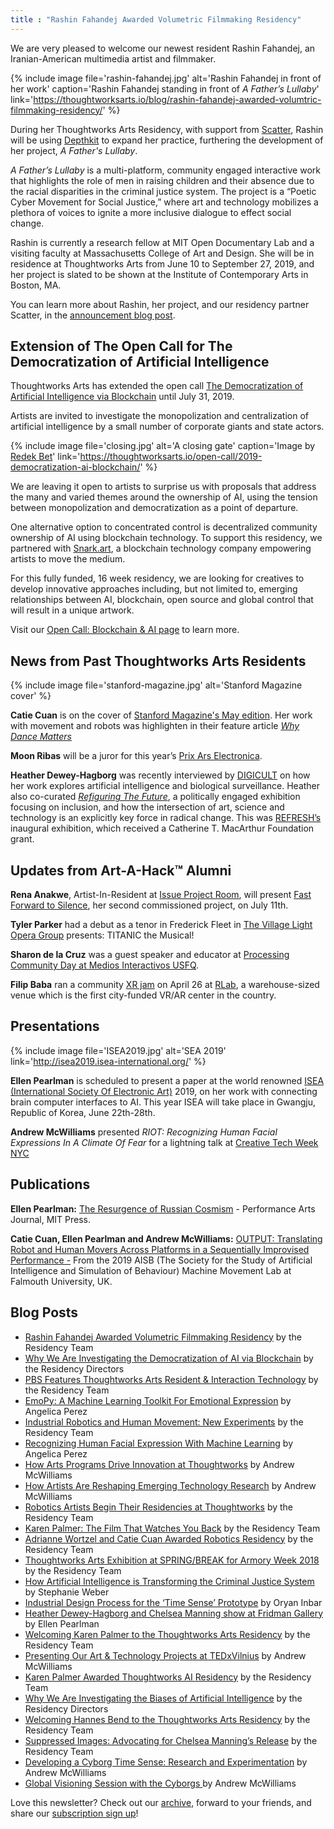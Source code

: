 ```yaml
---
title : "Rashin Fahandej Awarded Volumetric Filmmaking Residency"
---
```


We are very pleased to welcome our newest resident Rashin Fahandej, an Iranian-American multimedia artist and filmmaker.

{% include image file='rashin-fahandej.jpg'
   alt='Rashin Fahandej in front of her work'
   caption='Rashin Fahandej standing in front of _A Father’s Lullaby_'
   link='https://thoughtworksarts.io/blog/rashin-fahandej-awarded-volumtric-filmmaking-residency/'
%}

During her Thoughtworks Arts Residency, with support from [Scatter](http://scatter.nyc/), Rashin will be using [Depthkit](https://www.depthkit.tv/) to expand her practice, furthering the development of her project, _A Father's Lullaby_.

<!--excerpt-ends-->

_A Father’s Lullaby_ is a multi-platform, community engaged interactive work that highlights the role of men in raising children and their absence due to the racial disparities in the criminal justice system. The project is a “Poetic Cyber Movement for Social Justice,” where art and technology mobilizes a plethora of voices to ignite a more inclusive dialogue to effect social change.

Rashin is currently a research fellow at MIT Open Documentary Lab and a visiting faculty at Massachusetts College of Art and Design. She will be in residence at Thoughtworks Arts from June 10 to September 27, 2019, and her project is slated to be shown at the Institute of Contemporary Arts in Boston, MA.

You can learn more about Rashin, her project, and our residency partner Scatter, in the [announcement blog post](https://thoughtworksarts.io/blog/rashin-fahandej-awarded-volumtric-filmmaking-residency/).

## Extension of The Open Call for The Democratization of Artificial Intelligence

Thoughtworks Arts has extended the open call [The Democratization of Artificial Intelligence via Blockchain](https://thoughtworksarts.io/open-call/2019-democratization-ai-blockchain/) until July 31, 2019.

Artists are invited to investigate the monopolization and centralization of artificial intelligence by a small number of corporate giants and state actors.

{% include image file='closing.jpg'
   alt='A closing gate'
   caption='Image by [Redek Bet](https://www.flickr.com/photos/122499633@N02/15754112251/)'
   link='https://thoughtworksarts.io/open-call/2019-democratization-ai-blockchain/'
%}

We are leaving it open to artists to surprise us with proposals that address the many and varied themes around the ownership of AI, using the tension between monopolization and democratization as a point of departure.

One alternative option to concentrated control is decentralized community ownership of AI using blockchain technology. To support this residency, we partnered with [Snark.art](https://snark.art/), a blockchain technology company empowering artists to move the medium.

For this fully funded, 16 week residency, we are looking for creatives to develop innovative approaches including, but not limited to, emerging relationships between AI, blockchain, open source and global control that will result in a unique artwork.

Visit our [Open Call: Blockchain & AI page](https://thoughtworksarts.io/open-call/2019-democratization-ai-blockchain/) to learn more.


## News from Past Thoughtworks Arts Residents

{% include image file='stanford-magazine.jpg'
   alt='Stanford Magazine cover'
%}

**Catie Cuan** is on the cover of [Stanford Magazine's May edition](https://stanfordmag.org/latest). Her work with movement and robots was highlighten in their feature article *[Why Dance Matters](https://stanfordmag.org/contents/why-dance-matters?fbclid=IwAR3g9txdbUHURS6rpH3VKYJX3Sz8wfHnve7PFPtm0KI6FA5Mxfhw7LW1EsM)*

**Moon Ribas** will be a juror for this year’s [Prix Ars Electronica](https://ars.electronica.art/aeblog/en/2019/03/06/prixjury2019/).

**Heather Dewey-Hagborg** was recently interviewed by [DIGICULT](http://digicult.it/articles/the-future-around-the-corner-interview-with-heather-dewey-hagborg/) on how her work explores artificial intelligence and biological surveillance. Heather also  co-curated [*Refiguring The Future*](https://refreshart.tech/#why), a politically engaged exhibition focusing on inclusion, and how the intersection of art, science and technology is an explicitly key force in radical change. This was [REFRESH’s](https://refreshart.tech/#about) inaugural exhibition, which received a Catherine T. MacArthur Foundation grant.


## Updates from Art-A-Hack™ Alumni

**Rena Anakwe**, Artist-In-Resident at [Issue Project Room](https://issueprojectroom.org/), will present [Fast Forward to Silence](https://www.brownpapertickets.com/event/4248909), her second commissioned project, on July 11th.

**Tyler Parker** had a debut as a tenor in Frederick Fleet in [The Village Light Opera Group](https://villagelightopera.org/) presents: TITANIC the Musical!

**Sharon de la Cruz** was a guest speaker and educator at [Processing Community Day at Medios Interactivos USFQ](http://www.pcdquito.com/).

**Filip Baba** ran a community [XR jam](https://www.eventbrite.com/e/unitynyc-xr-jam-2019-tickets-59015269259) on April 26 at [RLab](https://www.rlab.nyc/), a warehouse-sized venue which is the first city-funded VR/AR center in the country.

## Presentations

{% include image file='ISEA2019.jpg'
   alt='SEA 2019'
   link='http://isea2019.isea-international.org/'
%}

**Ellen Pearlman** is scheduled to present a paper at the world renowned [ISEA (International Society Of Electronic Art)](http://isea2019.isea-international.org/) 2019, on her work with connecting brain computer interfaces to AI. This year ISEA will take place in Gwangju, Republic of Korea, June 22th-28th.

**Andrew McWilliams** presented *RIOT: Recognizing Human Facial Expressions In A Climate Of Fear* for a lightning talk at [Creative Tech Week NYC](https://www.eventbrite.com/e/ctw2019-conference-creative-tech-week-tickets-59667017656)

## Publications
**Ellen Pearlman:** [The Resurgence of Russian Cosmism](https://www.mitpressjournals.org/toc/pajj/41/2?fbclid=IwAR3ssrh_xF08CUIjyJyH_s9PflTnhmq5KkRDwoYqKM21KkvMkHuIiDgS3tQ) - Performance Arts Journal, MIT Press.

**Catie Cuan, Ellen Pearlman and Andrew McWilliams:** [OUTPUT: Translating Robot and Human Movers Across Platforms in a Sequentially Improvised Performance -](http://aisb2019.machinemovementlab.net/MTSB2019_Cuan_Pearlman_McWilliams.pdf?fbclid=IwAR1zcOPi8G4l2E3D89hNuv6X2EPWSyQp50eKkWe40NeRn7cBFs-TEo45sms) From the 2019 AISB (The Society for the Study of Artificial Intelligence and Simulation of Behaviour) Machine Movement Lab at Falmouth University, UK.


## Blog Posts
* [Rashin Fahandej Awarded Volumetric Filmmaking Residency](https://thoughtworksarts.io/blog/rashin-fahandej-awarded-volumtric-filmmaking-residency/) by the Residency Team
* [Why We Are Investigating the Democratization of AI via Blockchain](https://thoughtworksarts.io/blog/why-democratization-ai-blockchain/) by the Residency Directors
* [PBS Features Thoughtworks Arts Resident & Interaction Technology](https://thoughtworksarts.io/blog/concat-tool-feature-pbs/) by the Residency Team
* [EmoPy: A Machine Learning Toolkit For Emotional Expression](https://thoughtworksarts.io/blog/emopy-emotional-expression-toolkit/) by Angelica Perez
* [Industrial Robotics and Human Movement: New Experiments](https://thoughtworksarts.io/blog/movement-industrial-robotic-arm/) by the Residency Team
* [Recognizing Human Facial Expression With Machine Learning](https://thoughtworksarts.io/blog/recognizing-facial-expressions-machine-learning/) by Angelica Perez
* [How Arts Programs Drive Innovation at Thoughtworks](https://thoughtworksarts.io/blog/how-art-programs-drive-innovation-thoughtworks/) by Andrew McWilliams
* [How Artists Are Reshaping Emerging Technology Research](https://thoughtworksarts.io/blog/how-artists-reshape-emerging-technology-research/) by Andrew McWilliams
* [Robotics Artists Begin Their Residencies at Thoughtworks](https://thoughtworksarts.io/blog/robotics-artists-begin-residencies/) by the Residency Team
* [Karen Palmer: The Film That Watches You Back](https://thoughtworksarts.io/blog/karen-palmer-film-watches-you-back/) by the Residency Team
* [Adrianne Wortzel and Catie Cuan Awarded Robotics Residency](https://thoughtworksarts.io/blog/adrianne-wortzel-catie-cuan-awarded-robotics-residency/) by the Residency Team
* [Thoughtworks Arts Exhibition at SPRING/BREAK for Armory Week 2018](https://thoughtworksarts.io/spring-break/) by the Residency Team
* [How Artificial Intelligence is Transforming the Criminal Justice System](https://thoughtworksarts.io/blog/artificial-intelligence-criminal-justice-system/) by Stephanie Weber
* [Industrial Design Process for the ‘Time Sense’ Prototype](https://thoughtworksarts.io/blog/industrial-design-time-sense-prototype/) by Oryan Inbar
* [Heather Dewey-Hagborg and Chelsea Manning show at Fridman Gallery](https://thoughtworksarts.io/blog/heather-chelsea-show-fridman/) by Ellen Pearlman
* [Welcoming Karen Palmer to the Thoughtworks Arts Residency](https://thoughtworksarts.io/blog/welcoming-karen-palmer/) by the Residency Team
* [Presenting Our Art & Technology Projects at TEDxVilnius](https://thoughtworksarts.io/blog/welcoming-karen-palmer/) by Andrew McWilliams
* [Karen Palmer Awarded Thoughtworks AI Residency](https://thoughtworksarts.io/blog/karen-palmer-ai-residency/) by the Residency Team
* [Why We Are Investigating the Biases of Artificial Intelligence](https://thoughtworksarts.io/blog/why-we-are-investigating-biases-artificial-intelligence/) by the Residency Directors
* [Welcoming Hannes Bend to the Thoughtworks Arts Residency](https://thoughtworksarts.io/blog/welcoming-hannes-bend/) by the Residency Team
* [Suppressed Images: Advocating for Chelsea Manning’s Release](https://thoughtworksarts.io/blog/suppressed-images-picturing-chelsea-manning/) by the Residency Team
* [ Developing a Cyborg Time Sense: Research and Experimentation](https://thoughtworksarts.io/blog/team-gets-started-on-research/) by Andrew McWilliams
* [ Global Visioning Session with the Cyborgs ](https://thoughtworksarts.io/blog/visioning-session-with-the-cyborgs/)by Andrew McWilliams

Love this newsletter? Check out our [archive](https://thoughtworksarts.io/newsletters/), forward to your friends, and share our [subscription sign up](https://thoughtworksarts.io/newsletters/)!
